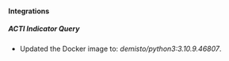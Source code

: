 #### Integrations
##### ACTI Indicator Query
- Updated the Docker image to: *demisto/python3:3.10.9.46807*.
